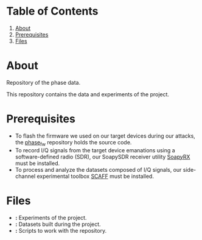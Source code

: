 
# Table of Contents

1.  [About](#orgdd303dd)
2.  [Prerequisites](#org0781f88)
3.  [Files](#org0c32b38)


<a id="orgdd303dd"></a>

# About

Repository of the phase data.

This repository contains the data and experiments of the project.


<a id="org0781f88"></a>

# Prerequisites

-   To flash the firmware we used on our target devices during our attacks, the [phase<sub>fw</sub>](https://github.com/pierreay/phase_fw.git) repository holds the source code.
-   To record I/Q signals from the target device emanations using a software-defined radio (SDR), our SoapySDR receiver utility [SoapyRX](https://github.com/pierreay/soapyrx.git) must be installed.
-   To process and analyze the datasets composed of I/Q signals, our side-channel experimental toolbox [SCAFF](https://github.com/pierreay/scaff.git) must be installed.


<a id="org0c32b38"></a>

# Files

-   **<expe>:** Experiments of the project.
-   **<sets>:** Datasets built during the project.
-   **<src>:** Scripts to work with the repository.

